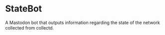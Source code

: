 # StateBot
A Mastodon bot that outputs information regarding the state of the network collected from collectd.
